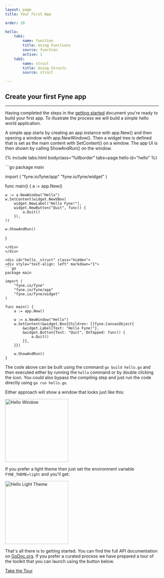 ```yaml
---
layout: page
title: Your First App

order: 20

hello:
    tab1:
        name: function
        title: Using Functions
        source: function
        active: 1
    tab2:
        name: struct
        title: Using Structs
        source: struct

---
```



## Create your first Fyne app
---

Having completed the steps in the [getting started](/develop/) document you're ready to build your first app. To illustrate the process we will build a simple hello world application.

A simple app starts by creating an app instance with app.New() and then opening a window with app.NewWindow(). Then a widget tree is defined that is set as the main content with SetContent() on a window. The app UI is then shown by calling ShowAndRun() on the window.

{% include tabs.html bodyclass="fullborder" tabs=page.hello id="hello" %}

<div id="hello__function" class="hidden">
<div style="text-align: left" markdown="1">
```go
package main

import (
	"fyne.io/fyne/app"
	"fyne.io/fyne/widget"
)

func main() {
	a := app.New()

	w := a.NewWindow("Hello")
	w.SetContent(widget.NewVBox(
		widget.NewLabel("Hello Fyne!"),
		widget.NewButton("Quit", func() {
			a.Quit()
		}),
	))

	w.ShowAndRun()
}
```
</div>
</div>

<div id="hello__struct" class="hidden">
<div style="text-align: left" markdown="1">
```go
package main

import (
	"fyne.io/fyne"
	"fyne.io/fyne/app"
	"fyne.io/fyne/widget"
)

func main() {
	a := app.New()

	w := a.NewWindow("Hello")
	w.SetContent(&widget.Box{Children: []fyne.CanvasObject{
		&widget.Label{Text: "Hello Fyne!"},
		&widget.Button{Text: "Quit", OnTapped: func() {
			a.Quit()
		}},
	}})

	w.ShowAndRun()
}
```
</div>
</div>

The code above can be built using the command `go build hello.go` and then executed either by running the `hello` command or by double clicking the icon. You could also bypass the compiling step and just run the code directly using `go run hello.go`.

Either approach will show a window that looks just like this:

<img src="/develop/img/hello-normal.png" width="207" alt="Hello Window" />

If you prefer a light theme then just set the environment variable `FYNE_THEME=light` and you'll get:

<img src="/develop/img/hello-light.png" width="207" alt="Hello Light Theme" />

That's all there is to getting started. You can find the full API documentation on [GoDoc.org](https://godoc.org/fyne.io/fyne). If you prefer a curated process we have prepared a tour of the toolkit that you can launch using the button below.

<a href="https://tour.fyne.io" class="btn btn-primary btn-xl" style="visibility: visible;">Take the Tour</a>


